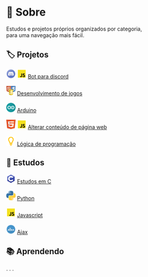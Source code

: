 # :book: Sobre
Estudos e projetos próprios organizados por categoria, <br>
para uma navegação mais fácil.
## :label: Projetos
<img src="https://github.com/Nerd0000/Estudos/blob/master/config/discord.png" height="25" width="25"></img>
<img src="https://github.com/Nerd0000/Estudos/blob/master/config/javascript.png" height="25" width="25"></img>
<a href="https://github.com/Nerd0000/Player-discord-bot"> Bot para discord</a>
<br> <br>
<img src="https://github.com/Nerd0000/Estudos/blob/master/config/web.png" height="25" width="25"></img>
<a href="https://github.com/Nerd0000/Desenvolvimento-de-jogos"> Desenvolvimento de jogos</a>
<br> <br>
<img src="https://github.com/Nerd0000/Estudos/blob/master/config/arduino.png" height="25" width="25"></img>
<a href="https://github.com/Nerd0000/Arduino"> Arduino</a>
<br> <br>
<img src="https://github.com/Nerd0000/Estudos/blob/master/config/html5.png" height="25" width="25"></img>
<img src="https://github.com/Nerd0000/Estudos/blob/master/config/javascript.png" height="25" width="25"></img>
<a href="https://github.com/Nerd0000/Mudar-layout-HTML"> Alterar conteúdo de página web</a>
<br> <br>
<img src="https://github.com/Nerd0000/Estudos/blob/master/config/portugol.png" height="25" width="25"></img>
<a href="https://github.com/Nerd0000/Logica-com-Portugol"> Lógica de programação</a>
<br>
## :scroll: Estudos
<img src="https://github.com/Nerd0000/Estudos/blob/master/config/c.png" height="25" width="25"></img>
<a href="https://github.com/Nerd0000/Estudos-em-C"> Estudos em C</a>
<br> <br>
<img src="https://github.com/Nerd0000/Estudos/blob/master/config/python.png" height="25" width="25"></img>
<a href="https://github.com/Nerd0000/Aprendendo-python"> Python</a>
<br> <br>
<img src="https://github.com/Nerd0000/Estudos/blob/master/config/javascript.png" height="25" width="25"></img>
<a href="https://github.com/Nerd0000/Estudos-em-Javascript"> Javascript</a>
<br> <br>
<img src="https://github.com/Nerd0000/Estudos/blob/master/config/ajax.png" height="25" width="25"></img>
<a href="https://github.com/Nerd0000/Ajax"> Ajax</a>
<br>
## :books: Aprendendo
. . .
